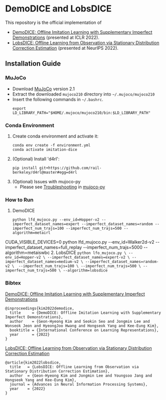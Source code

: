 # DemoDICE and LobsDICE
This repository is the official implementation of 
- [DemoDICE: Offline Imitation Learning with Supplementary Imperfect Demonstrations](https://openreview.net/pdf?id=BrPdX1bDZkQ) (presented at ICLR 2022).
- [LobsDICE: Offline Learning from Observation via Stationary Distribution Correction Estimation](https://arxiv.org/abs/2202.13536) (presented at NeurIPS 2022).

## Installation Guide

### MuJoCo
- Download [MuJoCo](https://mujoco.org/) version 2.1
- Extract the downloaded `mujoco210` directory into `~/.mujoco/mujoco210`
- Insert the following commands in `~/.bashrc`.
    ```
    export LD_LIBRARY_PATH="$HOME/.mujoco/mujoco210/bin:$LD_LIBRARY_PATH"
    ```

### Conda Environment
1. Create conda environment and activate it:
    ```
    conda env create -f environment.yml
    conda activate imitation-dice
    ```
2. (Optional) Install 'd4rl':
    ```
    pip install git+https://github.com/rail-berkeley/d4rl@master#egg=d4rl
    ```
3. (Optional) Issues with mujoco-py
    - Please see [Troubleshooting](https://github.com/openai/mujoco-py#troubleshooting) in [mujoco-py](https://github.com/openai/mujoco-py)



### How to Run
1. DemoDICE
    ```
    python lfd_mujoco.py --env_id=Hopper-v2 --imperfect_dataset_names=expert --imperfect_dataset_names=random --imperfect_num_trajs=100 --imperfect_num_trajs=500 --algorithm=metairl
    ```
CUDA_VISIBLE_DEVICES=0 python lfd_mujoco.py --env_id=Walker2d-v2 --imperfect_dataset_names=full_replay --imperfect_num_trajs=5000 --algorithm=metaiswbc
2. LobsDICE
    ```
    python lfo_mujoco.py \
      --env_id=Hopper-v2 \
      --imperfect_dataset_names=expert-v2 \
      --imperfect_dataset_names=medium-v2 \
      --imperfect_dataset_names=random-v2 \ 
      --imperfect_num_trajs=100 \
      --imperfect_num_trajs=500 \
      --imperfect_num_trajs=500 \
      --algorithm=lobsdice
    ```

### Bibtex
[DemoDICE: Offline Imitation Learning with Supplementary Imperfect Demonstrations](https://openreview.net/pdf?id=BrPdX1bDZkQ)
```
@inproceedings{kim2022demodice,
  title     = {DemoDICE: Offline Imitation Learning with Supplementary Imperfect Demonstrations},
  author    = {Geon-Hyeong Kim and Seokin Seo and Jongmin Lee and Wonseok Jeon and HyeongJoo Hwang and Hongseok Yang and Kee-Eung Kim},
  booktitle = {International Conference on Learning Representations},
  year      = {2022}
}
```
[LobsDICE: Offline Learning from Observation via Stationary Distribution Correction Estimation](https://arxiv.org/abs/2202.13536)
```
@article{kim2022lobsdice,
  title   = {LobsDICE: Offline Learning from Observation via Stationary Distribution Correction Estimation},
  author  = {Geon-Hyeong Kim and Jongmin Lee and Youngsoo Jang and Hongseok Yang and Kee-Eung Kim},
  journal = {Advances in Neural Information Processing Systems},
  year    = {2022}
}
```
